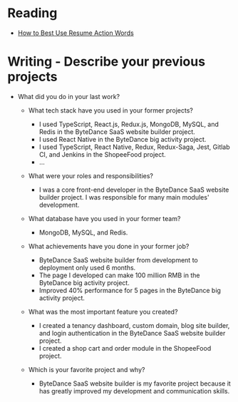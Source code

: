 # Reading

* [How to Best Use Resume Action Words](https://business.tutsplus.com/articles/resume-action-words-and-powerful-verbs--cms-28829)


# Writing - Describe your previous projects

* What did you do in your last work? 
  - What tech stack have you used in your former projects?  

    - I used TypeScript, React.js, Redux.js, MongoDB, MySQL, and Redis in the ByteDance SaaS website builder project.
    - I used React Native in the ByteDance big activity project.
    - I used TypeScript, React Native, Redux, Redux-Saga, Jest, Gitlab CI, and Jenkins in the ShopeeFood project.
    - ...

  - What were your roles and responsibilities?

    - I was a core front-end developer in the ByteDance SaaS website builder project.
      I was responsible for many main modules' development.

  - What database have you used in your former team?

    - MongoDB, MySQL, and Redis.

  - What achievements have you done in your former job?

    - ByteDance SaaS website builder from development to deployment only used 6 months.
    - The page I developed can make 100 million RMB in the ByteDance big activity project.
    - Improved 40% performance for 5 pages in the ByteDance big activity project.

  - What was the most important feature you created?

    - I created a tenancy dashboard, custom domain, blog site builder, and login authentication in the ByteDance SaaS website builder project.
    - I created a shop cart and order module in the ShopeeFood project.

  - Which is your favorite project and why?

    - ByteDance SaaS website builder is my favorite project because it has greatly improved my development and communication skills.
